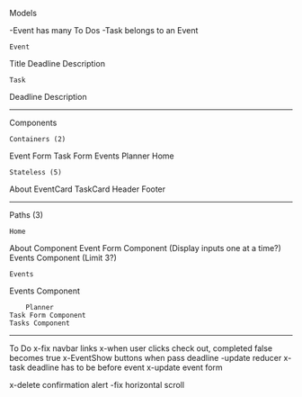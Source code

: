 Models

-Event has many To Dos
-Task belongs to an Event

    Event
Title
Deadline
Description

    Task
Deadline
Description
____________________

Components

    Containers (2)
Event Form
Task Form
Events
Planner
Home

    Stateless (5)
About
EventCard
TaskCard
Header 
Footer 
____________________

Paths (3)

    Home
About Component
Event Form Component (Display inputs one at a time?)
Events Component (Limit 3?)

    Events
Events Component

        Planner
    Task Form Component
    Tasks Component

____________________

To Do
x-fix navbar links
x-when user clicks check out, completed false becomes true
x-EventShow buttons when pass deadline
-update reducer
x-task deadline has to be before event
x-update event form

x-delete confirmation alert
-fix horizontal scroll